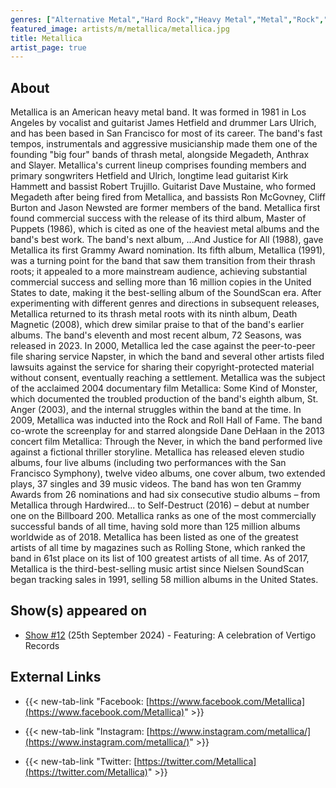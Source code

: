 ```yaml
---
genres: ["Alternative Metal","Hard Rock","Heavy Metal","Metal","Rock","Speed Metal","Thrash Metal"]
featured_image: artists/m/metallica/metallica.jpg
title: Metallica
artist_page: true
---
```

## About

Metallica is an American heavy metal band. It was formed in 1981 in Los Angeles by vocalist and guitarist James Hetfield and drummer Lars Ulrich, and has been based in San Francisco for most of its career. The band's fast tempos, instrumentals and aggressive musicianship made them one of the founding "big four" bands of thrash metal, alongside Megadeth, Anthrax and Slayer. Metallica's current lineup comprises founding members and primary songwriters Hetfield and Ulrich, longtime lead guitarist Kirk Hammett and bassist Robert Trujillo. Guitarist Dave Mustaine, who formed Megadeth after being fired from Metallica, and bassists Ron McGovney, Cliff Burton and Jason Newsted are former members of the band.
Metallica first found commercial success with the release of its third album, Master of Puppets (1986), which is cited as one of the heaviest metal albums and the band's best work. The band's next album, ...And Justice for All (1988), gave Metallica its first Grammy Award nomination. Its fifth album, Metallica (1991), was a turning point for the band that saw them transition from their thrash roots; it appealed to a more mainstream audience, achieving substantial commercial success and selling more than 16 million copies in the United States to date, making it the best-selling album of the SoundScan era. After experimenting with different genres and directions in subsequent releases, Metallica returned to its thrash metal roots with its ninth album, Death Magnetic (2008), which drew similar praise to that of the band's earlier albums. The band's eleventh and most recent album, 72 Seasons, was released in 2023.
In 2000, Metallica led the case against the peer-to-peer file sharing service Napster, in which the band and several other artists filed lawsuits against the service for sharing their copyright-protected material without consent, eventually reaching a settlement. Metallica was the subject of the acclaimed 2004 documentary film Metallica: Some Kind of Monster, which documented the troubled production of the band's eighth album, St. Anger (2003), and the internal struggles within the band at the time. In 2009, Metallica was inducted into the Rock and Roll Hall of Fame. The band co-wrote the screenplay for and starred alongside Dane DeHaan in the 2013 concert film Metallica: Through the Never, in which the band performed live against a fictional thriller storyline.
Metallica has released eleven studio albums, four live albums (including two performances with the San Francisco Symphony), twelve video albums, one cover album, two extended plays, 37 singles and 39 music videos. The band has won ten Grammy Awards from 26 nominations and had six consecutive studio albums – from Metallica through Hardwired... to Self-Destruct (2016) – debut at number one on the Billboard 200. Metallica ranks as one of the most commercially successful bands of all time, having sold more than 125 million albums worldwide as of 2018. Metallica has been listed as one of the greatest artists of all time by magazines such as Rolling Stone, which ranked the band in 61st place on its list of 100 greatest artists of all time. As of 2017, Metallica is the third-best-selling music artist since Nielsen SoundScan began tracking sales in 1991, selling 58 million albums in the United States.

## Show(s) appeared on

- [Show #12](/shows/featuring-a-celebration-of-vertigo-records/) (25th September 2024) - Featuring: A celebration of Vertigo Records

## External Links

- {{< new-tab-link "Facebook: [https://www.facebook.com/Metallica](https://www.facebook.com/Metallica)" >}}

- {{< new-tab-link "Instagram: [https://www.instagram.com/metallica/](https://www.instagram.com/metallica/)" >}}

- {{< new-tab-link "Twitter: [https://twitter.com/Metallica](https://twitter.com/Metallica)" >}}


